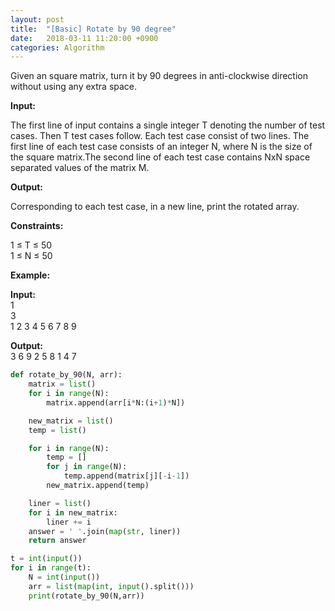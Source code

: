 ```yaml
---
layout: post
title:  "[Basic] Rotate by 90 degree"
date:   2018-03-11 11:20:00 +0900
categories: Algorithm
---
```


Given an square matrix, turn it by 90 degrees in anti-clockwise direction without using any extra space.

**Input:**

The first line of input contains a single integer T denoting the number of test cases. Then T test cases follow. Each test case consist of two lines. The first line of each test case consists of an integer N, where N is the size of the square matrix.The second line of each test case contains NxN space separated values of the matrix M.

**Output:**

Corresponding to each test case, in a new line, print the rotated array.

**Constraints:**

1 ≤ T ≤ 50  
1 ≤ N ≤ 50  

**Example:**

**Input:**  
1  
3  
1 2 3 4 5 6 7 8 9  

**Output:**  
3 6 9 2 5 8 1 4 7


```python
def rotate_by_90(N, arr):
    matrix = list()
    for i in range(N):
        matrix.append(arr[i*N:(i+1)*N])

    new_matrix = list()
    temp = list()

    for i in range(N):
        temp = []
        for j in range(N):
            temp.append(matrix[j][-i-1])
        new_matrix.append(temp)

    liner = list()
    for i in new_matrix:
        liner += i
    answer = ' '.join(map(str, liner))
    return answer

t = int(input())
for i in range(t):
    N = int(input())
    arr = list(map(int, input().split()))
    print(rotate_by_90(N,arr))
```